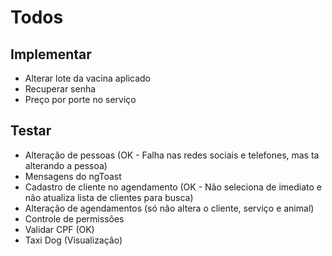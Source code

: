 # Todos

## Implementar
* Alterar lote da vacina aplicado
* Recuperar senha
* Preço por porte no serviço

## Testar
* Alteração de pessoas (OK - Falha nas redes sociais e telefones, mas ta alterando a pessoa)
* Mensagens do ngToast
* Cadastro de cliente no agendamento (OK - Não seleciona de imediato e não atualiza lista de clientes para busca)
* Alteração de agendamentos (só não altera o cliente, serviço e animal)
* Controle de permissões
* Validar CPF (OK)
* Taxi Dog (Visualização)
